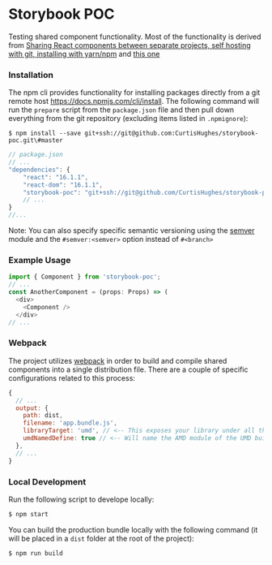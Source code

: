 # Storybook POC
Testing shared component functionality. Most of the functionality is derived from [Sharing React components between separate projects, self hosting with git, installing with yarn/npm](https://medium.com/@Powderham/sharing-react-components-between-separate-projects-self-hosting-with-git-installing-with-yarn-npm-d3275b64239c)
and [this one](https://medium.com/dailyjs/building-a-react-component-with-webpack-publish-to-npm-deploy-to-github-guide-6927f60b3220)


### Installation
The npm cli provides functionality for installing packages directly from a git remote host https://docs.npmjs.com/cli/install. 
The following command will run the `prepare` script from the `package.json` file and then pull down everything from the git repository (excluding items listed in `.npmignore`):
```
$ npm install --save git+ssh://git@github.com:CurtisHughes/storybook-poc.git\#master
```

```javascript
// package.json
// ...
"dependencies": {
    "react": "16.1.1",
    "react-dom": "16.1.1",
    "storybook-poc": "git+ssh://git@github.com/CurtisHughes/storybook-poc.git\#master",
    // ...
}
//...    
```

Note: You can also specify specific semantic versioning using the [semver](https://github.com/npm/node-semver) module and the `#semver:<semver>` option instead of `#<branch>`

### Example Usage
```javascript
import { Component } from 'storybook-poc';
// ...
const AnotherComponent = (props: Props) => (
  <div>
    <Component />
  </div>
// ...
```

### Webpack
The project utilizes [webpack](https://webpack.js.org/) in order to build and compile shared components into a single distribution file. There are a couple of specific configurations related to this process:
```javascript
{
  // ...
  output: {
    path: dist,
    filename: 'app.bundle.js',
    libraryTarget: 'umd', // <-- This exposes your library under all the module definitions, allowing it to work with CommonJS, AMD and as global variable.
    umdNamedDefine: true // <-- Will name the AMD module of the UMD build. Otherwise an anonymous define is used
  },
  // ...
}
```

### Local Development
Run the following script to develope locally:
```bash
$ npm start
```
You can build the production bundle locally with the following command (it will be placed in a `dist` folder at the root of the project):
```
$ npm run build
```